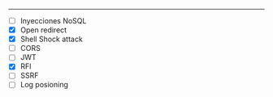 -- -
- [ ] Inyecciones NoSQL
- [x] Open redirect
- [x] Shell Shock attack
- [ ] CORS
- [ ] JWT
- [x] RFI
- [ ] SSRF
- [ ] Log posioning